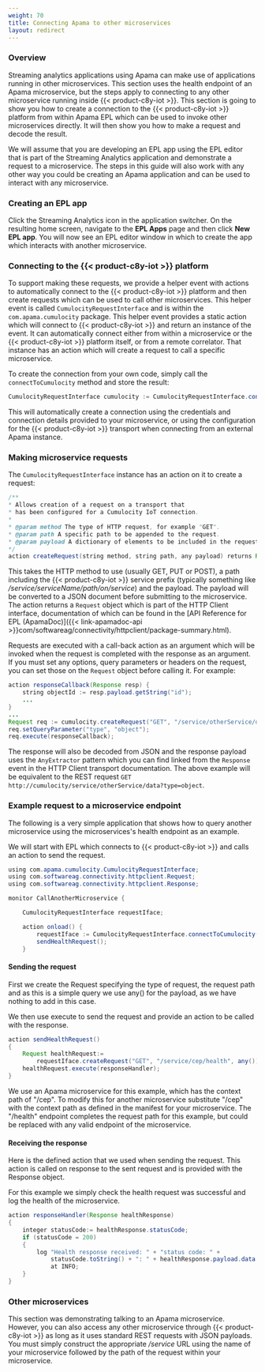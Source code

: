 ```yaml
---
weight: 70
title: Connecting Apama to other microservices
layout: redirect
---
```


### Overview

Streaming analytics applications using Apama can make use of applications running in other microservices. This section uses the health endpoint of an Apama microservice, but the steps apply to connecting to any other microservice running inside {{< product-c8y-iot >}}. This section is going to show you how to create a connection to the {{< product-c8y-iot >}} platform from within Apama EPL which can be used to invoke other microservices directly. It will then show you how to make a request and decode the result.

We will assume that you are developing an EPL app using the EPL editor that is part of the Streaming Analytics application and demonstrate a request to a microservice. The steps in this guide will also work with any other way you could be creating an Apama application and can be used to interact with any microservice.

### Creating an EPL app

Click the Streaming Analytics icon in the application switcher. On the resulting home screen, navigate to the **EPL Apps** page and then click **New EPL app**. You will now see an EPL editor window in which to create the app which interacts with another microservice.

### Connecting to the {{< product-c8y-iot >}} platform

To support making these requests, we provide a helper event with actions to automatically connect to the {{< product-c8y-iot >}} platform and then create requests which can be used to call other microservices. This helper event is called `CumulocityRequestInterface` and is within the `com.apama.cumulocity` package. This helper event provides a static action which will connect to {{< product-c8y-iot >}} and return an instance of the event. It can automatically connect either from within a microservice or the {{< product-c8y-iot >}} platform itself, or from a remote correlator. That instance has an action which will create a request to call a specific microservice.

To create the connection from your own code, simply call the `connectToCumulocity` method and store the result:

```java
CumulocityRequestInterface cumulocity := CumulocityRequestInterface.connectToCumulocity();
```

This will automatically create a connection using the credentials and connection details provided to your microservice, or using the configuration for the {{< product-c8y-iot >}} transport when connecting from an external Apama instance.

### Making microservice requests

The `CumulocityRequestInterface` instance has an action on it to create a request:

```java
/**
* Allows creation of a request on a transport that
* has been configured for a Cumulocity IoT connection.
*
* @param method The type of HTTP request, for example "GET".
* @param path A specific path to be appended to the request.
* @param payload A dictionary of elements to be included in the request.
*/
action createRequest(string method, string path, any payload) returns Request
```

This takes the HTTP method to use (usually GET, PUT or POST), a path including the {{< product-c8y-iot >}} service prefix (typically something like */service/serviceName/path/on/service*) and the payload. The payload will be converted to a JSON document before submitting to the microservice. The action returns a `Request` object which is part of the HTTP Client interface, documentation of which can be found in the [API Reference for EPL (ApamaDoc)]({{< link-apamadoc-api >}}com/softwareag/connectivity/httpclient/package-summary.html).

Requests are executed with a call-back action as an argument which will be invoked when the request is completed with the response as an argument. If you must set any options, query parameters or headers on the request, you can set those on the `Request` object before calling it. For example:

```java
action responseCallback(Response resp) {
    string objectId := resp.payload.getString("id");
    ...
}
...
Request req := cumulocity.createRequest("GET", "/service/otherService/data", any());
req.setQueryParameter("type", "object");
req.execute(responseCallback);
```

The response will also be decoded from JSON and the response payload uses the `AnyExtractor` pattern which you can find linked from the `Response` event in the HTTP Client transport documentation. The above example will be equivalent to the REST request `GET http://cumulocity/service/otherService/data?type=object`.

### Example request to a microservice endpoint

The following is a very simple application that shows how to query another microservice using the microservices's health endpoint as an example.

We will start with EPL which connects to {{< product-c8y-iot >}} and calls an action to send the request.

```java
using com.apama.cumulocity.CumulocityRequestInterface;
using com.softwareag.connectivity.httpclient.Request;
using com.softwareag.connectivity.httpclient.Response;

monitor CallAnotherMicroservice {

	CumulocityRequestInterface requestIface;

	action onload() {
		requestIface := CumulocityRequestInterface.connectToCumulocity();
		sendHealthRequest();
	}
```

#### Sending the request

First we create the Request specifying the type of request, the request path and as this is a simple query we use any() for the payload, as we have nothing to add in this case.

We then use execute to send the request and provide an action to be called with the response.

```java
action sendHealthRequest()
{
	Request healthRequest:=
		requestIface.createRequest("GET", "/service/cep/health", any());
	healthRequest.execute(responseHandler);
}
```

We use an Apama microservice for this example, which has the context path of "/cep". To modify this for another microservice substitute "/cep" with the context path as defined in the manifest for your microservice.
The "/health" endpoint completes the request path for this example, but could be replaced with any valid endpoint of the microservice.

#### Receiving the response

Here is the defined action that we used when sending the request. This action is called on response to the sent request and is provided with the Response object.

For this example we simply check the health request was successful and log the health of the microservice.

```java
action responseHandler(Response healthResponse)
{
	integer statusCode:= healthResponse.statusCode;
	if (statusCode = 200)
	{
		log "Health response received: " + "status code: " + 
			statusCode.toString() + ": " + healthResponse.payload.data.toString()
			at INFO;
	}
}
```

### Other microservices

This section was demonstrating talking to an Apama microservice. However, you can also access any other microservice through {{< product-c8y-iot >}} as long as it uses standard REST requests with JSON payloads. You must simply construct the appropriate */service* URL using the name of your microservice followed by the path of the request within your microservice.
